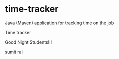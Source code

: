 # time-tracker
Java (Maven) application for tracking time on the job

Time tracker

Good Night Students!!!

sumit rai 
